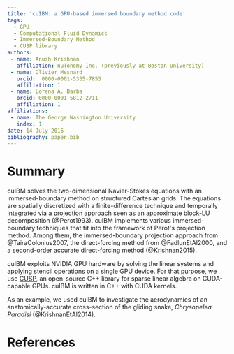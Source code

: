 ```yaml
---
title: 'cuIBM: a GPU-based immersed boundary method code'
tags:
  - GPU
  - Computational Fluid Dynamics
  - Immersed-Boundary Method
  - CUSP library
authors:
 - name: Anush Krishnan
   affiliation: nuTonomy Inc. (previously at Boston University)
 - name: Olivier Mesnard
   orcid:  0000-0001-5335-7853
   affiliation: 1
 - name: Lorena A. Barba
   orcid: 0000-0001-5812-2711
   affiliation: 1
affiliations:
 - name: The George Washington University
   index: 1
date: 14 July 2016
bibliography: paper.bib
---
```


# Summary

cuIBM solves the two-dimensional Navier-Stokes equations with an immersed-boundary method on structured Cartesian grids. 
The equations are spatially discretized with a finite-difference technique and temporally integrated via a projection approach seen as an approximate block-LU decomposition (@Perot1993).
cuIBM implements various immersed-boundary techniques that fit into the framework of Perot's projection method.
Among them, the immersed-boundary projection approach from @TairaColonius2007, the direct-forcing method from @FadlunEtAl2000, and a second-order accurate direct-forcing method (@Krishnan2015).

cuIBM exploits NVIDIA GPU hardware by solving the linear systems and applying stencil operations on a single GPU device.
For that purpose, we use [CUSP](https://github.com/cusplibrary/cusplibrary), an open-source C++ library for sparse linear algebra on CUDA-capable GPUs.
cuIBM is written in C++ with CUDA kernels.

As an example, we used cuIBM to investigate the aerodynamics of an anatomically-accurate cross-section of the gliding snake, *Chrysopelea Paradisi* (@KrishnanEtAl2014).

# References
